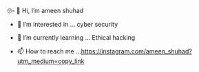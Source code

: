 🙄- 👋 Hi, I’m ameen shuhad
- 👀 I’m interested in ... cyber security 
- 🌱 I’m currently learning ... Ethical hacking 

- 📫 How to reach me ...https://instagram.com/ameen_shuhad?utm_medium=copy_link

<!---
CYBERH43K4R/CYBERH43K4R is a ✨ special ✨ repository because its `README.md` (ameenshuhadjpg) appears on your GitHub profile.
You can click the Preview link to take a look at your changes.
--->
